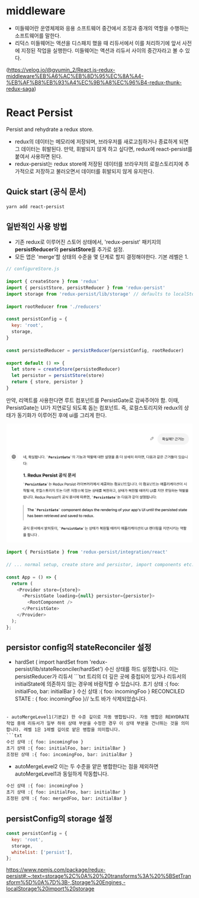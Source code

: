 # middleware
- 미들웨어란 운영체제와 응용 소프트웨어 중간에서 조정과 중개의 역할을 수행하는 소프트웨어를 말한다.
- 리덕스 미들웨어는 액션을 디스패치 했을 때 리듀서에서 이를 처리하기에 앞서 사전에 지정된 작업을 실행한다. 미들웨어는 액션과 리듀서 사이의 중간자라고 볼 수 있다.

(https://velog.io/@gyumin_2/React.js-redux-middleware%EB%A6%AC%EB%8D%95%EC%8A%A4-%EB%AF%B8%EB%93%A4%EC%9B%A8%EC%96%B4-redux-thunk-redux-saga)

# React Persist
Persist and rehydrate a redux store.

- redux의 데이터는 메모리에 저장되며, 브라우저를 새로고침하거나 종료하게 되면 그 데이터는 휘발된다. 만약, 휘발되지 않게 하고 싶다면, redux에 react-persist를 붙여서 사용하면 된다.
- redux-persist는 redux store에 저장된 데이터를 브라우저의 로컬스토리지에 추가적으로 저장하고 불러오면서 데이터를 휘발되지 않게 유지한다.

## Quick start (공식 문서)
```bash
yarn add react-persist
```

## 일반적인 사용 방법
- 기존 redux로 이루어진 스토어 상태에서, 'redux-persist' 패키지의 **persistReducer**와 **persistStore**를 추가로 설정.
- 모든 앱은 'merge'할 상태의 수준을 몇 단계로 할지 결정해야한다. 기본 레벨은 1.

```js
// configureStore.js

import { createStore } from 'redux'
import { persistStore, persistReducer } from 'redux-persist'
import storage from 'redux-persist/lib/storage' // defaults to localStorage for web

import rootReducer from './reducers'

const persistConfig = {
  key: 'root',
  storage,
}

const persistedReducer = persistReducer(persistConfig, rootReducer)

export default () => {
  let store = createStore(persistedReducer)
  let persistor = persistStore(store)
  return { store, persistor }
}
```

만약, 리액트를 사용한다면 루트 컴포넌트를 PersistGate로 감싸주어야 함.
이때, PersistGate는 UI가 지연로딩 되도록 돕는 컴포넌트. 즉, 로컬스토리지와 redux의 상태가 동기화가 이루어진 후에 ui를 그리게 한다.

![GPT's answer](./images/gpt's%20answer.png)

```js
import { PersistGate } from 'redux-persist/integration/react'

// ... normal setup, create store and persistor, import components etc.

const App = () => {
  return (
    <Provider store={store}>
      <PersistGate loading={null} persistor={persistor}>
        <RootComponent />
      </PersistGate>
    </Provider>
  );
};
```


## persistor config의 stateReconciler 설정
- hardSet ( import hardSet from 'redux-persist/lib/stateReconciler/hardSet') 수신 상태를 하드 설정합니다. 이는 persistReducer가 리듀서 ```txt
트리의 더 깊은 곳에 중첩되어 있거나 리듀서의initialState에 의존하지 않는 경우에 바람직할 수 있습니다.
초기 상태 :{ foo: initialFoo, bar: initialBar }
수신 상태 :{ foo: incomingFoo }
RECONCILED STATE : { foo: incomingFoo }// 노트 바가 삭제되었습니다.
```

- autoMergeLevel1(기본값) 한 수준 깊이로 자동 병합됩니다. 자동 병합은 REHYDRATE 작업 중에 리듀서가 일부 하위 상태 부분을 수정한 경우 이 상태 부분을 건너뛰는 것을 의미합니다. 레벨 1은 1레벨 깊이로 얕은 병합을 의미합니다.
```txt
수신 상태 :{ foo: incomingFoo }
초기 상태 :{ foo: initialFoo, bar: initialBar }
조정된 상태 :{ foo: incomingFoo, bar: initialBar }
```

- autoMergeLevel2 이는 두 수준을 얕은 병합한다는 점을 제외하면 autoMergeLevel1과 동일하게 작동합니다.
```txt
수신 상태 :{ foo: incomingFoo }
초기 상태 :{ foo: initialFoo, bar: initialBar }
조정된 상태 :{ foo: mergedFoo, bar: initialBar }
```


## persistConfig의 storage 설정
```js
const persistConfig = {
  key: 'root',
  storage,
  whitelist: ['persist'],
};
```
https://www.npmjs.com/package/redux-persist#:~:text=storage%2C%0A%20%20transforms%3A%20%5BSetTransform%5D%0A%7D%3B-,Storage%20Engines,-localStorage%20import%20storage